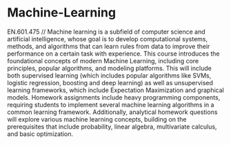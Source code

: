 # Machine-Learning
EN.601.475 //
Machine learning is a subfield of computer science and artificial intelligence, whose goal is to
develop computational systems, methods, and algorithms that can learn rules from data to
improve their performance on a certain task with experience. This course introduces the
foundational concepts of modern Machine Learning, including core principles, popular
algorithms, and modeling platforms. This will include both supervised learning (which includes
popular algorithms like SVMs, logistic regression, boosting and deep learning) as well as
unsupervised learning frameworks, which include Expectation Maximization and graphical
models. Homework assignments include heavy programming components, requiring students to
implement several machine learning algorithms in a common learning framework. Additionally,
analytical homework questions will explore various machine learning concepts, building on the
prerequisites that include probability, linear algebra, multivariate calculus, and basic
optimization.
